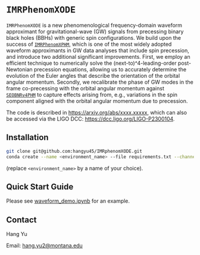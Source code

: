 # `IMRPhenomXODE`

`IMRPhenomXODE` is a new phenomenological frequency-domain waveform approximant for gravitational-wave (GW) signals from precessing binary black holes (BBHs) with generic spin configurations. 
We build upon the success of [`IMRPhenomXPHM`](https://ui.adsabs.harvard.edu/abs/2021PhRvD.103j4056P/abstract), which is one of the most widely adopted waveform approximants in GW data analyses that include spin precession, and introduce two additional significant improvements. 
First, we employ an efficient technique to numerically solve the (next-to)^4-leading-order post-Newtonian precession equations, allowing us to accurately determine the evolution of the Euler angles that describe the orientation of the orbital angular momentum. 
Secondly, we recalibrate the phase of GW modes in the frame co-precessing with the orbital angular momentum against [`SEOBNRv4PHM`](https://ui.adsabs.harvard.edu/abs/2020PhRvD.102d4055O/abstract) to capture effects arising from, e.g., variations in the spin component aligned with the orbital angular momentum due to precession. 

The code is described in https://arxiv.org/abs/xxxx.xxxxx, which can also be accessed via the LIGO DCC: https://dcc.ligo.org/LIGO-P2300104. 

## Installation
```bash
git clone git@github.com:hangyu45/IMRphenomXODE.git
conda create --name <environment_name> --file requirements.txt --channel conda-forge
```
(replace `<environment_name>` by a name of your choice).

## Quick Start Guide

Please see [waveform_demo.ipynb](waveform_demo.ipynb) for an example.

## Contact

Hang Yu

Email: hang.yu2@montana.edu
